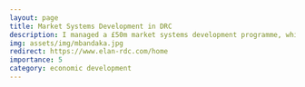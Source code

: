 ```yaml
---
layout: page
title: Market Systems Development in DRC
description: I managed a £50m market systems development programme, which has helped increase the incomes of 400,000 people working in DRC's agriculture, renewable energy, business services, and river transport sectors.
img: assets/img/mbandaka.jpg
redirect: https://www.elan-rdc.com/home
importance: 5
category: economic development
---
```

